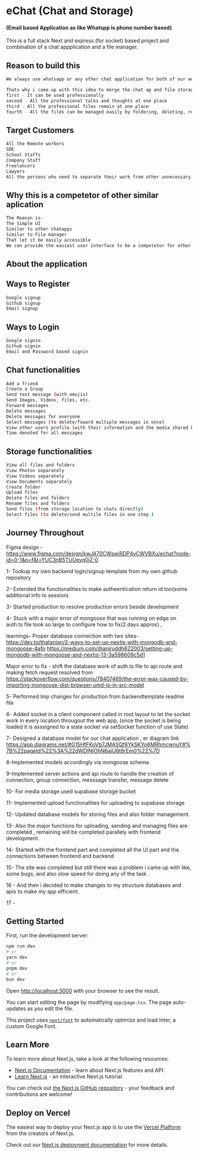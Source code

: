 # eChat (Chat and Storage) 

#### (Email based Application as like Whatspp is phone number based)

This is a full stack Next and express (for socket) based project and combination of a chat appplication and a file manager.


## Reason to build this 
```bash
We always use whatsapp or any other chat application for both of our work and also professional work and while doing that all the professionally received files are mixed up with other unnecessary pictures and files.

Thats why i came up with this idea to merge the chat ap and file storage in one piece of application so that 
first - It can be used professionally 
second - All the professional talks and thoughts at one place
third - All the professional files remain at one place 
fourth - All the files can be managed easily by foldering, deleting, renaming and further file related operations

```

## Target Customers 
```bash
All the Remote workers
SDE
School Staffs
Company Staff
Freelancers
Lawyers
All the persons who need to separate their work from other unnecessary stuffs 
```

## Why this is a competetor of other similar aplication  
```bash
The Reason is- 
The Simple UI
Similar to other chatapps
Similar to File manager
That let it be easily accessible 
We can provide the easiest user interface to be a competetor for other similar Applications

```


## About the application

## Ways to Register
```bash
Google signup
Github signup
Email signup

```

## Ways to Login
```bash
Google signin
Github signin
Email and Password based signin

```

## Chat functionalities
```bash
Add a friend
Create a Group 
Send text message (with emojis)
Send Images, Videos, files, etc.
Forward messages
Delete messages
Delete messages for everyone
Select messages (to delete/foward multiple messages in once)
View other users profile (with their information and the media shared between you and the other user you are chatting)
Time denoted for all messages

```

## Storage functionalities
```bash
View all files and folders
View Photos separately
View Videos separately
View Documents separately
Create folder
Upload files
Delete files and folders
Rename files and folders
Send files (from storage location to chats directly)
Select files (to delete/send multile files in one step )

```





## Journey Throughout

Figma design - https://www.figma.com/design/kwJA70CWswiRDP4yCWVBXu/echat?node-id=0-1&p=f&t=YUC3nB5TUUeyq0jZ-0


1- Tookup my own backend login/signup template from my own github repository

2- Extended the functionalities to make autheentication return id too(some additional info to session)

3- Started production to resolve production errors beside development

4- Stuck with a major error of mongoose that was running on edge on auth.ts file took so large to configure how to fix(2 days approx) ,

learnings- Proper database connection  with two sites-
https://dev.to/thatanjan/2-ways-to-set-up-nextjs-with-mongodb-and-mongoose-4afo
https://medium.com/@aniruddh622003/setting-up-mongodb-with-mongoose-and-nextjs-13-3a598609c5d1

Major error to fix -
shift the database work of auth.ts file to api route and making fetch request resolved from
https://stackoverflow.com/questions/78407469/the-error-was-caused-by-importing-mongoose-dist-browser-umd-js-in-src-model

5- Performed Imp changes for production from backendtemplate readme file

6- Added socket in a client component called in root layout to let the socket work in every location througout the web app, (once the socket is being loaded it is asssigned to a state socket via setSocket function of use State)

7- Designed a database model for our chat application , er diagram link https://app.diagrams.net/#G15HfFKoVb7JMASQf8YkSKYo6MRhmcwnuY#%7B%22pageId%22%3A%22dWDINIOhN6ajU6t8rEm0%22%7D

8-Implemented models accordingly via mongoose schema

9-Implemented server actions and api route to handle the creation of connection, group connection, messsage transfer, message delete 

10- For media storage used supabase storage bucket 

11- Implemented upload functionalities for uploading to supabase storage 

12- Updated database models for storing files and also folder management.  

13- Also the major functions for uploading, sending and managing files are completed , remaining will be completed parallely with frontend development.

14- Started with the frontend part and completed all the UI part and the connections between frontend and backend

15- The site was completed but still there was a problem i came up with like, some bugs, and also slow speed for doing any of the task .

16 - And then i decided to make changes to my structure databases and apis to make my app efficient.

17 - 


## Getting Started

First, run the development server:

```bash
npm run dev
# or
yarn dev
# or
pnpm dev
# or
bun dev
```

Open [http://localhost:3000](http://localhost:3000) with your browser to see the result.

You can start editing the page by modifying `app/page.tsx`. The page auto-updates as you edit the file.

This project uses [`next/font`](https://nextjs.org/docs/basic-features/font-optimization) to automatically optimize and load Inter, a custom Google Font.

## Learn More

To learn more about Next.js, take a look at the following resources:

- [Next.js Documentation](https://nextjs.org/docs) - learn about Next.js features and API.
- [Learn Next.js](https://nextjs.org/learn) - an interactive Next.js tutorial.

You can check out [the Next.js GitHub repository](https://github.com/vercel/next.js/) - your feedback and contributions are welcome!

## Deploy on Vercel

The easiest way to deploy your Next.js app is to use the [Vercel Platform](https://vercel.com/new?utm_medium=default-template&filter=next.js&utm_source=create-next-app&utm_campaign=create-next-app-readme) from the creators of Next.js.

Check out our [Next.js deployment documentation](https://nextjs.org/docs/deployment) for more details.
